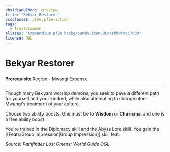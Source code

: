 ```yaml
---
obsidianUIMode: preview
title: "Bekyar Restorer"
cssclasses: pf2e,pf2e-action
tags:
  - trait/common
aliases: "Compendium.pf2e.backgrounds.Item.9LnXsMRwYcxi7nDO"
license: OGL
---
```

# Bekyar Restorer

### 






**Prerequisite** Region - Mwangi Expanse

* * *

Though many Bekyars worship demons, you seek to pave a different path for yourself and your kindred, while also attempting to change other Mwangi's treatment of your culture.

Choose two ability boosts. One must be to **Wisdom** or **Charisma**, and one is a free ability boost.

You're trained in the Diplomacy skill and the Abyss Lore skill. You gain the [[Feats/Group Impression|Group Impression]] skill feat.

*Source: Pathfinder Lost Omens: World Guide*
*OGL*